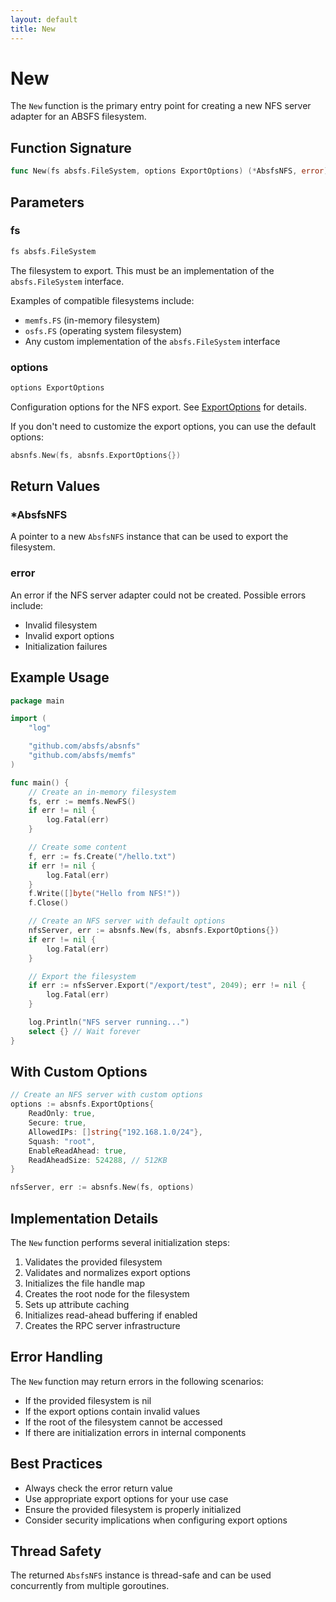 ```yaml
---
layout: default
title: New
---
```


# New

The `New` function is the primary entry point for creating a new NFS server adapter for an ABSFS filesystem.

## Function Signature

```go
func New(fs absfs.FileSystem, options ExportOptions) (*AbsfsNFS, error)
```

## Parameters

### fs

```go
fs absfs.FileSystem
```

The filesystem to export. This must be an implementation of the `absfs.FileSystem` interface.

Examples of compatible filesystems include:
- `memfs.FS` (in-memory filesystem)
- `osfs.FS` (operating system filesystem)
- Any custom implementation of the `absfs.FileSystem` interface

### options

```go
options ExportOptions
```

Configuration options for the NFS export. See [ExportOptions](./export-options.md) for details.

If you don't need to customize the export options, you can use the default options:

```go
absnfs.New(fs, absnfs.ExportOptions{})
```

## Return Values

### *AbsfsNFS

A pointer to a new `AbsfsNFS` instance that can be used to export the filesystem.

### error

An error if the NFS server adapter could not be created. Possible errors include:
- Invalid filesystem
- Invalid export options
- Initialization failures

## Example Usage

```go
package main

import (
    "log"

    "github.com/absfs/absnfs"
    "github.com/absfs/memfs"
)

func main() {
    // Create an in-memory filesystem
    fs, err := memfs.NewFS()
    if err != nil {
        log.Fatal(err)
    }

    // Create some content
    f, err := fs.Create("/hello.txt")
    if err != nil {
        log.Fatal(err)
    }
    f.Write([]byte("Hello from NFS!"))
    f.Close()

    // Create an NFS server with default options
    nfsServer, err := absnfs.New(fs, absnfs.ExportOptions{})
    if err != nil {
        log.Fatal(err)
    }

    // Export the filesystem
    if err := nfsServer.Export("/export/test", 2049); err != nil {
        log.Fatal(err)
    }

    log.Println("NFS server running...")
    select {} // Wait forever
}
```

## With Custom Options

```go
// Create an NFS server with custom options
options := absnfs.ExportOptions{
    ReadOnly: true,
    Secure: true,
    AllowedIPs: []string{"192.168.1.0/24"},
    Squash: "root",
    EnableReadAhead: true,
    ReadAheadSize: 524288, // 512KB
}

nfsServer, err := absnfs.New(fs, options)
```

## Implementation Details

The `New` function performs several initialization steps:

1. Validates the provided filesystem
2. Validates and normalizes export options
3. Initializes the file handle map
4. Creates the root node for the filesystem
5. Sets up attribute caching
6. Initializes read-ahead buffering if enabled
7. Creates the RPC server infrastructure

## Error Handling

The `New` function may return errors in the following scenarios:

- If the provided filesystem is nil
- If the export options contain invalid values
- If the root of the filesystem cannot be accessed
- If there are initialization errors in internal components

## Best Practices

- Always check the error return value
- Use appropriate export options for your use case
- Ensure the provided filesystem is properly initialized
- Consider security implications when configuring export options

## Thread Safety

The returned `AbsfsNFS` instance is thread-safe and can be used concurrently from multiple goroutines.